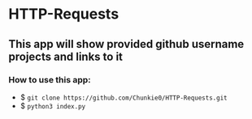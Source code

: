 # HTTP-Requests
## This app will show provided github username projects and links to it
### How to use this app:
- $ `git clone https://github.com/Chunkie0/HTTP-Requests.git`
- $ `python3 index.py`
